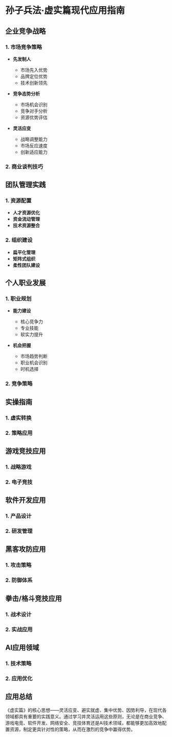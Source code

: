 # 孙子兵法·虚实篇现代应用指南

## 企业竞争战略

### 1. 市场竞争策略
- **先发制人**
  - 市场先入优势
  - 品牌定位优势
  - 技术创新领先

- **竞争态势分析**
  - 市场机会识别
  - 竞争对手分析
  - 资源优势评估

- **灵活应变**
  - 战略调整能力
  - 市场反应速度
  - 创新适应能力

### 2. 商业谈判技巧

## 团队管理实践

### 1. 资源配置
- **人才资源优化**
- **资金流动管理**
- **技术资源整合**

### 2. 组织建设
- **扁平化管理**
- **矩阵式组织**
- **柔性团队建设**

## 个人职业发展

### 1. 职业规划
- **能力建设**
  - 核心竞争力
  - 专业技能
  - 软实力提升

- **机会把握**
  - 市场趋势判断
  - 职业机会识别
  - 时机选择

### 2. 竞争策略

## 实操指南

### 1. 虚实转换

### 2. 策略应用

## 游戏竞技应用

### 1. 战略游戏

### 2. 电子竞技

## 软件开发应用

### 1. 产品设计

### 2. 研发管理

## 黑客攻防应用

### 1. 攻击策略

### 2. 防御体系

## 拳击/格斗竞技应用

### 1. 战术设计

### 2. 实战应用

## AI应用领域

### 1. 技术策略

### 2. 应用优化

## 应用总结

《虚实篇》的核心思想——灵活应变、避实就虚、集中优势、因势利导，在现代各领域都具有重要的实践意义。通过学习并灵活运用这些原则，无论是在商业竞争、游戏电竞、软件开发、网络安全、竞技体育还是AI技术领域，都能够更加高效地配置资源，制定更具针对性的策略，从而在激烈的竞争中赢得优势。 